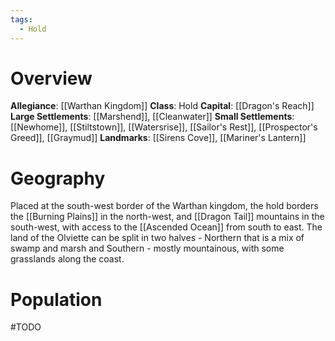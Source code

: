 ```yaml
---
tags:
  - Hold
---
```

# Overview
**Allegiance**: [[Warthan Kingdom]]
**Class**: Hold
**Capital**: [[Dragon's Reach]]
**Large Settlements**: [[Marshend]], [[Cleanwater]]
**Small Settlements**: [[Newhome]], [[Stiltstown]], [[Watersrise]], [[Sailor's Rest]], [[Prospector's Greed]], [[Graymud]]
**Landmarks**: [[Sirens Cove]], [[Mariner's Lantern]]
# Geography
Placed at the south-west border of the Warthan kingdom, the hold borders the [[Burning Plains]] in the north-west, and [[Dragon Tail]] mountains in the south-west, with access to the [[Ascended Ocean]] from south to east.
The land of the Olviette can be split in two halves - Northern that is a mix of swamp and marsh and Southern - mostly mountainous, with some grasslands along the coast.
# Population
#TODO 